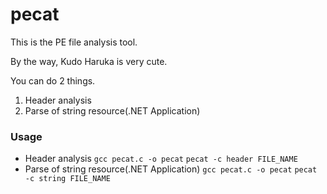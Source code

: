 # pecat
This is the PE file analysis tool.

By the way, Kudo Haruka is very cute.

You can do 2 things.

1. Header analysis
2. Parse of string resource(.NET Application)

### Usage
- Header analysis
`gcc pecat.c -o pecat`
`pecat -c header FILE_NAME`
- Parse of string resource(.NET Application)
`gcc pecat.c -o pecat`
`pecat -c string FILE_NAME`
